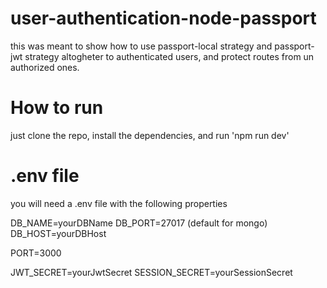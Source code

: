 # user-authentication-node-passport

this was meant to show how to use passport-local strategy and passport-jwt strategy altogheter to authenticated 
users, and protect routes from un authorized ones.

# How to run  

just clone the repo, install the dependencies, and run 'npm run dev'

# .env file
you will need a .env file with the following properties

DB_NAME=yourDBName
DB_PORT=27017 (default for mongo)
DB_HOST=yourDBHost

PORT=3000

JWT_SECRET=yourJwtSecret
SESSION_SECRET=yourSessionSecret
